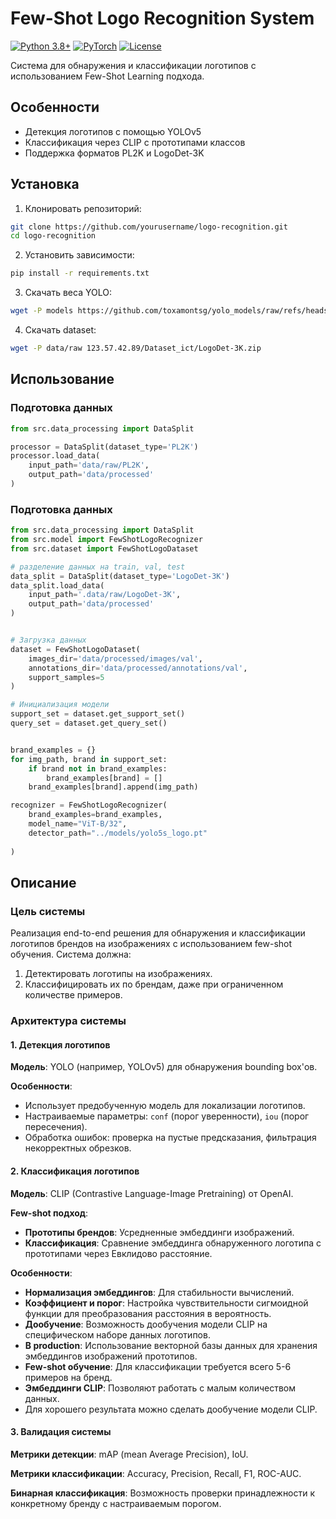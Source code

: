 # Few-Shot Logo Recognition System

[![Python 3.8+](https://img.shields.io/badge/python-3.8+-blue.svg)](https://www.python.org/downloads/)
[![PyTorch](https://img.shields.io/badge/PyTorch-1.12+-red.svg)](https://pytorch.org/)
[![License](https://img.shields.io/badge/license-MIT-green.svg)](LICENSE)

Система для обнаружения и классификации логотипов с использованием Few-Shot Learning подхода.

## Особенности
- Детекция логотипов с помощью YOLOv5
- Классификация через CLIP с прототипами классов
- Поддержка форматов PL2K и LogoDet-3K


## Установка
1. Клонировать репозиторий:
```bash
git clone https://github.com/yourusername/logo-recognition.git
cd logo-recognition
```

2. Установить зависимости:
```bash
pip install -r requirements.txt
```

3. Скачать веса YOLO:
```bash
wget -P models https://github.com/toxamontsg/yolo_models/raw/refs/heads/main/yolo5s_logo.pt
```

4. Скачать dataset:
```bash
wget -P data/raw 123.57.42.89/Dataset_ict/LogoDet-3K.zip
```

## Использование

### Подготовка данных

```python
from src.data_processing import DataSplit

processor = DataSplit(dataset_type='PL2K')
processor.load_data(
    input_path='data/raw/PL2K',
    output_path='data/processed'
)
```

### Подготовка данных

```python
from src.data_processing import DataSplit
from src.model import FewShotLogoRecognizer
from src.dataset import FewShotLogoDataset

# разделение данных на train, val, test 
data_split = DataSplit(dataset_type='LogoDet-3K')
data_split.load_data(
    input_path='.data/raw/LogoDet-3K',
    output_path='data/processed'
)


# Загрузка данных
dataset = FewShotLogoDataset(
    images_dir='data/processed/images/val',
    annotations_dir='data/processed/annotations/val',
    support_samples=5
)

# Инициализация модели
support_set = dataset.get_support_set()
query_set = dataset.get_query_set()


brand_examples = {}
for img_path, brand in support_set:
    if brand not in brand_examples:
        brand_examples[brand] = []
    brand_examples[brand].append(img_path)

recognizer = FewShotLogoRecognizer(
    brand_examples=brand_examples,
    model_name="ViT-B/32",
    detector_path="../models/yolo5s_logo.pt"
    
)

```

## Описание


### Цель системы

Реализация end-to-end решения для обнаружения и классификации логотипов брендов на изображениях с использованием few-shot обучения. Система должна:

1. Детектировать логотипы на изображениях.
2. Классифицировать их по брендам, даже при ограниченном количестве примеров.


### Архитектура системы

#### 1. Детекция логотипов

**Модель**: YOLO (например, YOLOv5) для обнаружения bounding box'ов.

**Особенности**:
- Использует предобученную модель для локализации логотипов.
- Настраиваемые параметры: `conf` (порог уверенности), `iou` (порог пересечения).
- Обработка ошибок: проверка на пустые предсказания, фильтрация некорректных обрезков.

#### 2. Классификация логотипов

**Модель**: CLIP (Contrastive Language-Image Pretraining) от OpenAI.

**Few-shot подход**:
- **Прототипы брендов**: Усредненные эмбеддинги изображений.
- **Классификация**: Сравнение эмбеддинга обнаруженного логотипа с прототипами через Евклидово расстояние.

**Особенности**:
- **Нормализация эмбеддингов**: Для стабильности вычислений.
- **Коэффициент и порог**: Настройка чувствительности сигмоидной функции для преобразования расстояния в вероятность.
- **Дообучение**: Возможность дообучения модели CLIP на специфическом наборе данных логотипов.
- **В production**: Использование векторной базы данных для хранения эмбеддингов изображений прототипов.
- **Few-shot обучение**: Для классификации требуется всего 5-6 примеров на бренд.
- **Эмбеддинги CLIP**: Позволяют работать с малым количеством данных.
- Для хорошего результата можно сделать дообучение модели CLIP.

#### 3. Валидация системы

**Метрики детекции**: mAP (mean Average Precision), IoU.

**Метрики классификации**: Accuracy, Precision, Recall, F1, ROC-AUC.

**Бинарная классификация**: Возможность проверки принадлежности к конкретному бренду с настраиваемым порогом.
